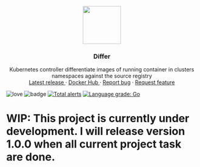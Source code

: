 <p align="center">
  <a href="https://github.com/fwiedmann/differ">
    <img src="images/differ_logo.png" width=100 height=100>
  </a>

  <h3 align="center">Differ</h3>

  <p align="center">
     Kubernetes controller differentiate images of running container in clusters namespaces against the source registry 
    <br>
    <a href="https://github.com/fwiedmann/differ/releases/latest">Latest release </a>
    ·
        <a href="https://hub.docker.com/r/wiedmannfelix/differ">Docker Hub </a>
    ·
    <a href="https://github.com/fwiedmann/differ/issues/new?template=bug.md">Report bug</a>
    ·
    <a href="https://github.com/fwiedmann/differ/issues/new?template=feature.md&labels=feature">Request feature</a>
  </p>
</p>

 ![love](https://img.shields.io/badge/made%20with-%E2%9D%A4%EF%B8%8F-lightgrey)  ![badge](https://action-badges.now.sh/fwiedmann/differ) [![Total alerts](https://img.shields.io/lgtm/alerts/g/fwiedmann/differ.svg?logo=lgtm&logoWidth=18)](https://lgtm.com/projects/g/fwiedmann/differ/alerts/) [![Language grade: Go](https://img.shields.io/lgtm/grade/go/g/fwiedmann/differ.svg?logo=lgtm&logoWidth=18)](https://lgtm.com/projects/g/fwiedmann/differ/context:go)


# WIP: This project is currently under development. I will release version 1.0.0 when all current project task are done.

